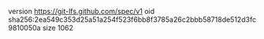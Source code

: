 version https://git-lfs.github.com/spec/v1
oid sha256:2ea549c353d25a51a254f523f6bb8f3785a26c2bbb58718de512d3fc9810050a
size 1062
